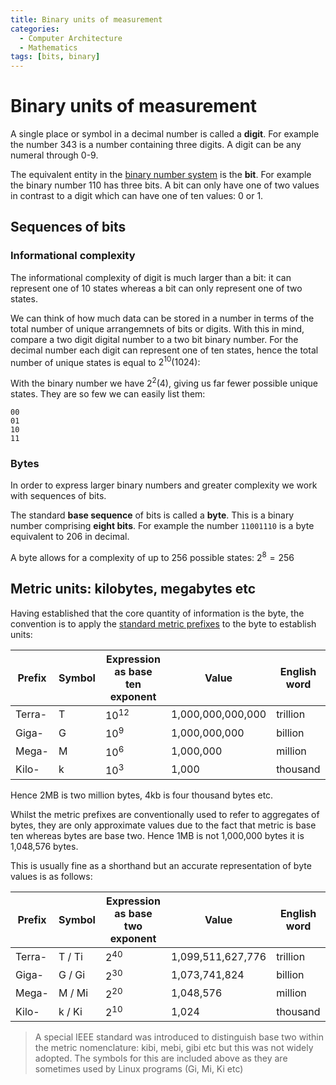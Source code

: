 ```yaml
---
title: Binary units of measurement
categories:
  - Computer Architecture
  - Mathematics
tags: [bits, binary]
---
```


# Binary units of measurement

A single place or symbol in a decimal number is called a **digit**. For example the number 343 is a number containing three digits. A digit can be any numeral through 0-9.

The equivalent entity in the [binary number system](/Hardware/Binary/The_binary_number_system.md) is the **bit**. For example the binary number 110 has three bits. A bit can only have one of two values in contrast to a digit which can have one of ten values: 0 or 1.

## Sequences of bits

### Informational complexity

The informational complexity of digit is much larger than a bit: it can represent one of 10 states whereas a bit can only represent one of two states.

We can think of how much data can be stored in a number in terms of the total number of unique arrangemnets of bits or digits. With this in mind, compare a two digit digital number to a two bit binary number. For the decimal number each digit can represent one of ten states, hence the total number of unique states is equal to $2^{10} (1024)$:

With the binary number we have $2^{2} (4)$, giving us far fewer possible unique states. They are so few we can easily list them:

```
00
01
10
11
```

### Bytes

In order to express larger binary numbers and greater complexity we work with sequences of bits.

The standard **base sequence** of bits is called a **byte**. This is a binary number comprising **eight bits**. For example the number `11001110` is a byte equivalent to 206 in decimal.

A byte allows for a complexity of up to 256 possible states: $2^{8} = 256$

## Metric units: kilobytes, megabytes etc

Having established that the core quantity of information is the byte, the convention is to apply the [standard metric prefixes](/Electronics/Physics_of_electricity/Prefixes_for_units_of_electrical_measurement.md) to the byte to establish units:

| Prefix | Symbol | Expression as base ten exponent | Value             | English word |
| ------ | ------ | ------------------------------- | ----------------- | ------------ |
| Terra- | T      | $10^{12}$                       | 1,000,000,000,000 | trillion     |
| Giga-  | G      | $10^9$                          | 1,000,000,000     | billion      |
| Mega-  | M      | $10^6$                          | 1,000,000         | million      |
| Kilo-  | k      | $10^3$                          | 1,000             | thousand     |

Hence 2MB is two million bytes, 4kb is four thousand bytes etc.

Whilst the metric prefixes are conventionally used to refer to aggregates of bytes, they are only approximate values due to the fact that metric is base ten whereas bytes are base two. Hence 1MB is not 1,000,000 bytes it is 1,048,576 bytes.

This is usually fine as a shorthand but an accurate representation of byte values is as follows:

| Prefix | Symbol | Expression as base two exponent | Value             | English word |
| ------ | ------ | ------------------------------- | ----------------- | ------------ |
| Terra- | T / Ti | $2^{40}$                        | 1,099,511,627,776 | trillion     |
| Giga-  | G / Gi | $2^{30}$                        | 1,073,741,824     | billion      |
| Mega-  | M / Mi | $2^{20}$                        | 1,048,576         | million      |
| Kilo-  | k / Ki | $2^{10}$                        | 1,024             | thousand     |

> A special IEEE standard was introduced to distinguish base two within the metric nomenclature: kibi, mebi, gibi etc but this was not widely adopted. The symbols for this are included above as they are sometimes used by Linux programs (Gi, Mi, Ki etc)
